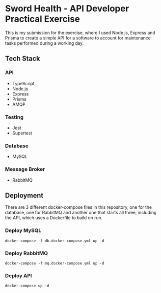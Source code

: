 # Sword Health - API Developer Practical Exercise

This is my submission for the exercise, where I used Node.js, Express and Prisma to create a simple API for a software to account for maintenance tasks performed during a working day.

## Tech Stack
### API
- TypeScript
- Node.js
- Express
- Prisma
- AMQP
### Testing
- Jest
- Supertest
### Database
- MySQL
### Message Broker
- RabbitMQ

## Deployment
There are 3 different docker-compose files in this repository, one for the database, one for RabbitMQ and another one that starts all three, including the API, which uses a Dockerfile to build on run.

### Deploy MySQL
```
docker-compose -f db.docker-compose.yml up -d
```

### Deploy RabbitMQ
```
docker-compose -f mq.docker-compose.yml up -d
```

### Deploy API
```
docker-compose up -d
```
